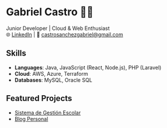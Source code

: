 # Gabriel Castro 👨‍💻  
Junior Developer | Cloud & Web Enthusiast  
🌐 [LinkedIn](https://linkedin.com/in/gabrielcastro) | 📧 castrosanchezgabriel@gmail.com  

## Skills  
- **Languages**: Java, JavaScript (React, Node.js), PHP (Laravel)  
- **Cloud**: AWS, Azure, Terraform  
- **Databases**: MySQL, Oracle SQL  

## Featured Projects  
- [Sistema de Gestión Escolar](https://github.com/gabriel/school-management)  
- [Blog Personal](https://github.com/gabriel/blog-react)  
